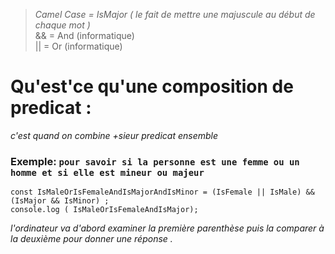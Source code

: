 
>_Camel Case = IsMajor ( le fait de mettre une majuscule au début de chaque mot )_<br>
&& = And (informatique)<br>
||  = Or (informatique)

# Qu'est'ce qu'une composition de predicat :

_c'est quand on combine +sieur predicat ensemble_

### Exemple: `pour savoir si la personne est une femme ou un homme et si elle est mineur ou majeur`

```
const IsMaleOrIsFemaleAndIsMajorAndIsMinor = (IsFemale || IsMale) && (IsMajor && IsMinor) ;
console.log ( IsMaleOrIsFemaleAndIsMajor);
```

_l'ordinateur va d'abord examiner la première parenthèse puis la comparer à la deuxième pour donner une réponse ._
